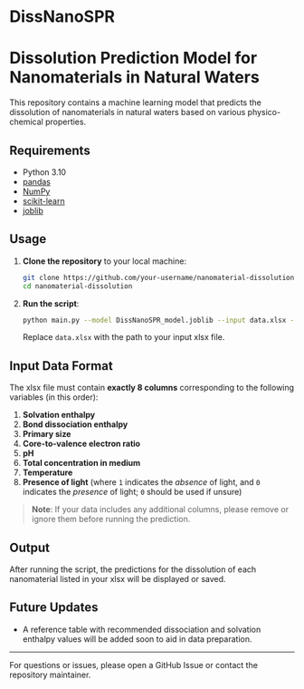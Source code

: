 # DissNanoSPR

# Dissolution Prediction Model for Nanomaterials in Natural Waters

This repository contains a machine learning model that predicts the dissolution of nanomaterials in natural waters based on various physico-chemical properties.

## Requirements

- Python 3.10
- [pandas](https://pypi.org/project/pandas/)  
- [NumPy](https://pypi.org/project/numpy/)  
- [scikit-learn](https://pypi.org/project/scikit-learn/)  
- [joblib](https://pypi.org/project/joblib/)  



## Usage

1. **Clone the repository** to your local machine:
   ```bash
   git clone https://github.com/your-username/nanomaterial-dissolution.git
   cd nanomaterial-dissolution
   ```

2. **Run the script**:
   ```bash
   python main.py --model DissNanoSPR_model.joblib --input data.xlsx --output predictions.xlsx
   ```
   Replace `data.xlsx` with the path to your input xlsx file.

## Input Data Format

The xlsx file must contain **exactly 8 columns** corresponding to the following variables (in this order):

1. **Solvation enthalpy**  
2. **Bond dissociation enthalpy**  
3. **Primary size**  
4. **Core-to-valence electron ratio**  
5. **pH**  
6. **Total concentration in medium**  
7. **Temperature**  
8. **Presence of light** (where `1` indicates the *absence* of light, and `0` indicates the *presence* of light; `0` should be used if unsure)

> **Note**: If your data includes any additional columns, please remove or ignore them before running the prediction.

## Output

After running the script, the predictions for the dissolution of each nanomaterial listed in your xlsx will be displayed or saved.

## Future Updates

- A reference table with recommended dissociation and solvation enthalpy values will be added soon to aid in data preparation.

---

For questions or issues, please open a GitHub Issue or contact the repository maintainer.
